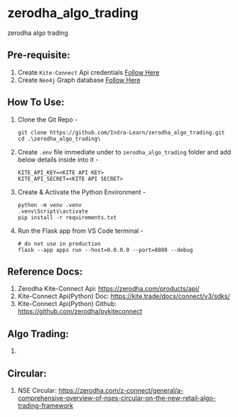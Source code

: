 # zerodha_algo_trading
zerodha algo trading

## Pre-requisite:
1. Create `Kite-Connect` Api credentials [Follow Here]("#")
2. Create `Neo4j` Graph database [Follow Here]("#")


## How To Use:
1. Clone the Git Repo -
    ```shell
    git clone https://github.com/Indra-Learn/zerodha_algo_trading.git
    cd .\zerodha_algo_trading\
    ```
2. Create `.env` file immediate under to `zerodha_algo_trading` folder and add below details inside into it -
    ```shell
    KITE_API_KEY=<KITE API KEY>
    KITE_API_SECRET=<KITE API SECRET>
    ```
3. Create & Activate the Python Environment -
    ```shell
    python -m venv .venv
    .venv\Scripts\activate
    pip install -r requirements.txt
    ```
4. Run the Flask app from VS Code terminal - 
    ```shell
    # do not use in production
    flask --app apps run --host=0.0.0.0 --port=8080 --debug
    ```

## Reference Docs:
1. Zerodha Kite-Connect Api: https://zerodha.com/products/api/
2. Kite-Connect Api(Python) Doc: https://kite.trade/docs/connect/v3/sdks/
3. Kite-Connect Api(Python) Github: https://github.com/zerodha/pykiteconnect

## Algo Trading:
1. 

## Circular:
1. NSE Circular: https://zerodha.com/z-connect/general/a-comprehensive-overview-of-nses-circular-on-the-new-retail-algo-trading-framework
